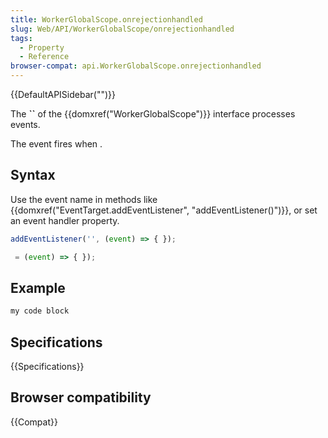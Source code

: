 ```yaml
---
title: WorkerGlobalScope.onrejectionhandled
slug: Web/API/WorkerGlobalScope/onrejectionhandled
tags:
  - Property
  - Reference
browser-compat: api.WorkerGlobalScope.onrejectionhandled
---
```

{{DefaultAPISidebar("")}}

The **``** of the {{domxref("WorkerGlobalScope")}} interface processes  events.

The  event fires when .

## Syntax

Use the event name in methods like {{domxref("EventTarget.addEventListener", "addEventListener()")}}, or set an event handler property.

```js
addEventListener('', (event) => { });

 = (event) => { });
```

## Example

```js
my code block
```

## Specifications

{{Specifications}}

## Browser compatibility

{{Compat}}

